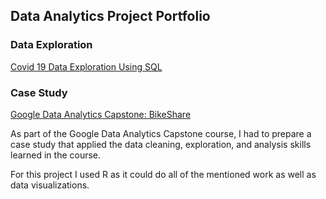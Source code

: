 ## Data Analytics Project Portfolio

### Data Exploration
[Covid 19 Data Exploration Using SQL](https://github.com/LEPilk/PortfolioProjects/blob/main/Covid%2019%20Data%20Exploration%20Using%20SQL)

### Case Study
[Google Data Analytics Capstone: BikeShare](https://github.com/LEPilk/PortfolioProjects/blob/main/google-data-analytics-capstone-bikeshare.ipynb)

As part of the Google Data Analytics Capstone course, I had to prepare a case study that applied the data cleaning, exploration, and analysis skills learned in the course. 

For this project I used R as it could do all of the mentioned work as well as data visualizations. 
